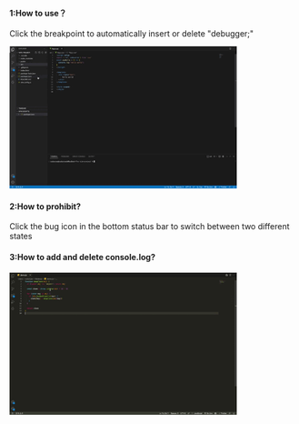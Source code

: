 
<h4>1:How to use？</h4>
<p>Click the breakpoint to automatically insert or delete "debugger;"</p>
<img src="./images/show.gif" width="400px" />
<h4>2:How to prohibit?</h4>
<p>Click the bug icon in the bottom status bar to switch between two different states</p>
<h4>3:How to add and delete console.log?</h4>
<img src="./images/showOperator.gif" width="400px" />